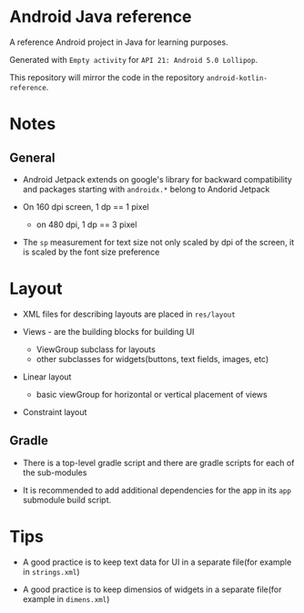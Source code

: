 # Android Java reference

A reference Android project in Java for learning purposes.

Generated with ```Empty activity``` for ```API 21: Android 5.0 Lollipop```.

This repository will mirror the code in the repository ```android-kotlin-reference```.

# Notes

## General

* Android Jetpack extends on google's library for backward compatibility and packages starting
with ```androidx.*``` belong to Andorid Jetpack

* On 160 dpi screen, 1 dp == 1 pixel
    * on 480 dpi, 1 dp == 3 pixel
    
* The ```sp``` measurement for text size not only scaled by dpi of the screen, it is scaled by the
font size preference

# Layout

* XML files for describing layouts are placed in ```res/layout```

* Views - are the building blocks for building UI
    * ViewGroup subclass for layouts
    * other subclasses for widgets(buttons, text fields, images, etc)

* Linear layout
    * basic viewGroup for horizontal or vertical placement of views

* Constraint layout

## Gradle

* There is a top-level gradle script and there are gradle scripts for each of the sub-modules

* It is recommended to add additional dependencies for the app in its ```app``` submodule build script.

# Tips

* A good practice is to keep text data for UI in a separate file(for example in ```strings.xml```)

* A good practice is to keep dimensios of widgets in a separate file(for example in ```dimens.xml```)